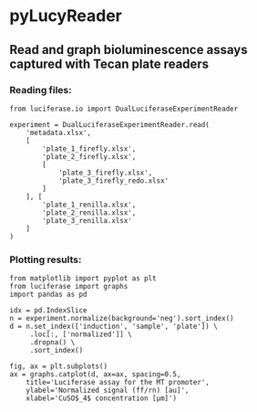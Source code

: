 # pyLucyReader
## Read and graph bioluminescence assays captured with Tecan plate readers

### Reading files:
```python3
from luciferase.io import DualLuciferaseExperimentReader

experiment = DualLuciferaseExperimentReader.read(
    'metadata.xlsx',
    [
        'plate_1_firefly.xlsx',
        'plate_2_firefly.xlsx',
        [
            'plate_3_firefly.xlsx',
            'plate_3_firefly_redo.xlsx'
        ]
    ], [
        'plate_1_renilla.xlsx',
        'plate_2_renilla.xlsx',
        'plate_3_renilla.xlsx'
    ]
)
```

### Plotting results:
```python3
from matplotlib import pyplot as plt
from luciferase import graphs
import pandas as pd

idx = pd.IndexSlice
n = experiment.normalize(background='neg').sort_index()
d = n.set_index(['induction', 'sample', 'plate']) \
     .loc[:, ['normalized']] \
     .dropna() \
     .sort_index()

fig, ax = plt.subplots()
ax = graphs.catplot(d, ax=ax, spacing=0.5,
    title='Luciferase assay for the MT promoter',
    ylabel='Normalized signal (ff/rn) [au]',
    xlabel='CuSO$_4$ concentration [μm]')
```
